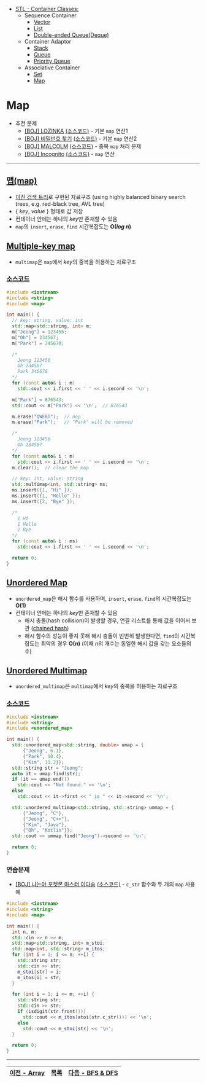 * [STL - Container Classes:](/stl/)
  * Sequence Container
    * [Vector](/stl/vector/)
    * [List](/stl/list/)
    * [Double-ended Queue(Deque)](/stl/deque/)
  * Container Adaptor
    * [Stack](/stl/stack/)
    * [Queue](/stl/queue/)
    * [Priority Queue](/stl/priority_queue_heap/)
  * Associative Container
    * [Set](/stl/set/)
    * [Map](/stl/map/)

# Map
* 추천 문제
  * [[BOJ] LOZINKA](https://www.acmicpc.net/problem/9933) [(소스코드)](./src/lozinka.cc) - 기본 `map` 연산1
  * [[BOJ] 비밀번호 찾기](https://www.acmicpc.net/problem/17219) [(소스코드)](./src/pw.cc) - 기본 `map` 연산2
  * [[BOJ] MALCOLM](https://www.acmicpc.net/problem/3078) [(소스코드)](./src/malcolm.cc) - 중복 `map` 처리 문제
  * [[BOJ] Incognito](https://www.acmicpc.net/problem/9375) [(소스코드)](./src/incognito.cc) - `map` 연산
---

## [맵(map)](https://cplusplus.com/reference/map/map/)
* [이진 검색 트리](/binary_search/)로 구현된 자료구조 (using highly balanced binary search trees, e.g. red-black tree, AVL tree)
* { <i>key</i>, <i>value</i> } 형태로 값 저장
* 컨테이너 안에는 하나의 <i>key</i>만 존재할 수 있음
* `map`의 `insert`, `erase`, `find` 시간복잡도는 <b>O(<i>log n</i>)</b>

## [Multiple-key map](https://cplusplus.com/reference/map/multimap/)
* `multimap`은 `map`에서 <i>key</i>의 중복을 허용하는 자료구조

### [소스코드](./src/exam1.cc)
```c++
#include <iostream>
#include <string>
#include <map>

int main() {
  // key: string, value: int
  std::map<std::string, int> m;
  m["Jeong"] = 123456;
  m["Oh"] = 234567;
  m["Park"] = 345678;

  /*
    Jeong 123456
    Oh 234567
    Park 345678
  */
  for (const auto& i : m)
    std::cout << i.first << ' ' << i.second << '\n';

  m["Park"] = 876543;
  std::cout << m["Park"] << '\n';  // 876543

  m.erase("QWERT");  // nop
  m.erase("Park");   // "Park" will be removed

  /*
    Jeong 123456
    Oh 234567
  */
  for (const auto& i : m)
    std::cout << i.first << ' ' << i.second << '\n';
  m.clear();  // clear the map

  // key: int, value: string
  std::multimap<int, std::string> ms;
  ms.insert({1, "Hi" });
  ms.insert({1, "Hello" });
  ms.insert({2, "Bye" });

  /*
    1 Hi
    1 Hello
    2 Bye
  */
  for (const auto& i : ms)
    std::cout << i.first << ' ' << i.second << '\n';

  return 0;
}

```

## [Unordered Map](https://cplusplus.com/reference/unordered_map/unordered_map/)
* `unordered_map`은 해시 함수를 사용하며, `insert`, `erase`, `find`의 시간복잡도는 <b>O(1)</b>
* 컨테이너 안에는 하나의 <i>key</i>만 존재할 수 있음
  * 해시 충돌(hash collision)이 발생할 경우, 연결 리스트를 통해 값을 이어서 보관 ([chained hash](https://en.wikipedia.org/wiki/Hash_table#Separate_chaining))
  * 해시 함수의 성능이 좋지 못해 해시 충돌이 빈번히 발생한다면, `find`의 시간복잡도는 최악의 경우 <b>O(<i>n</i>)</b> (이때 <i>n</i>의 개수는 동일한 해시 값을 갖는 요소들의 수)
## [Unordered Multimap](https://cplusplus.com/reference/unordered_map/unordered_multimap/)
* `unordered_multimap`은 `multimap`에서 <i>key</i>의 중복을 허용하는 자료구조

### [소스코드](./src/exam2.cc)
```c++
#include <iostream>
#include <string>
#include <unordered_map>

int main() {
  std::unordered_map<std::string, double> umap = {
      {"Jeong", 6.1},
      {"Park", 10.4},
      {"Kim", 11.2}};
  std::string str = "Jeong";
  auto it = umap.find(str);
  if (it == umap.end())
    std::cout << "Not found." << '\n';
  else
    std::cout << it->first << " is " << it->second << '\n';

  std::unordered_multimap<std::string, std::string> ummap = {
      {"Jeong", "C"},
      {"Jeong", "C++"},
      {"Kim", "Java"},
      {"Oh", "Kotlin"}};
  std::cout << ummap.find("Jeong")->second << '\n';

  return 0;
}

```

### 연습문제
* [[BOJ] 나는야 포켓몬 마스터 이다솜](https://www.acmicpc.net/problem/1620) [(소스코드)](./src/exer1.cc) - `c_str` 함수와 두 개의 `map` 사용 예
```c++
#include <iostream>
#include <string>
#include <map>

int main() {
  int n, m;
  std::cin >> n >> m;
  std::map<std::string, int> m_stoi;
  std::map<int, std::string> m_itos;
  for (int i = 1; i <= n; ++i) {
    std::string str;
    std::cin >> str;
    m_stoi[str] = i;
    m_itos[i] = str;
  }

  for (int i = 1; i <= m; ++i) {
    std::string str;
    std::cin >> str;
    if (isdigit(str.front()))
      std::cout << m_itos[atoi(str.c_str())] << '\n';
    else
      std::cout << m_stoi[str] << '\n';
  }

  return 0;
}

```

---
|[이전 - Array](/array/)|[목록](https://github.com/RyanJeong/CP#index)|[다음 - BFS & DFS](/bfs_dfs/)|
|-|-|-|